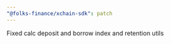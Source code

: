 ```yaml
---
"@folks-finance/xchain-sdk": patch
---
```


Fixed calc deposit and borrow index and retention utils
